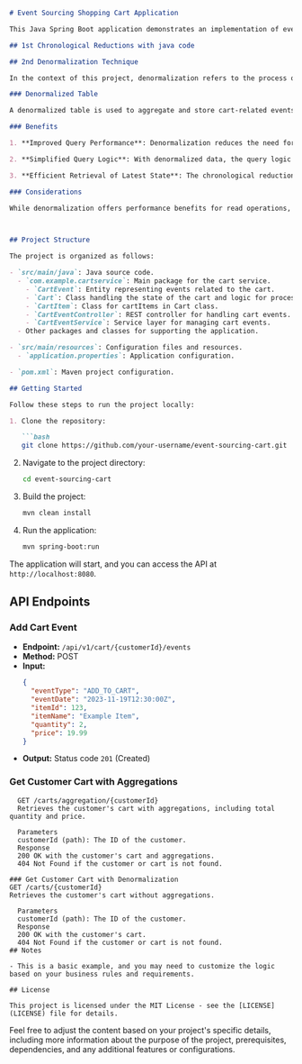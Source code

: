 ```markdown
# Event Sourcing Shopping Cart Application

This Java Spring Boot application demonstrates an implementation of event sourcing for a shopping cart with a PostgreSQL DB table.

## 1st Chronological Reductions with java code

## 2nd Denormalization Technique

In the context of this project, denormalization refers to the process of simplifying data retrieval by storing redundant copies of certain information. It is particularly useful when dealing with read-heavy workloads, as it optimizes query performance at the expense of some redundancy in the data.

### Denormalized Table

A denormalized table is used to aggregate and store cart-related events, making it easier and faster to query the current state of a shopping cart. The denormalized table is designed to reduce the need for complex joins and calculations when retrieving cart information.

### Benefits

1. **Improved Query Performance**: Denormalization reduces the need for joins and aggregations during read operations, leading to faster query execution.

2. **Simplified Query Logic**: With denormalized data, the query logic becomes simpler, as the necessary information is readily available in a single table.

3. **Efficient Retrieval of Latest State**: The chronological reduction process is facilitated by the denormalized table, enabling efficient retrieval of the latest state of a shopping cart.

### Considerations

While denormalization offers performance benefits for read operations, it comes with the trade-off of increased storage space and the need for careful management to keep redundant data consistent.



## Project Structure

The project is organized as follows:

- `src/main/java`: Java source code.
  - `com.example.cartservice`: Main package for the cart service.
    - `CartEvent`: Entity representing events related to the cart.
    - `Cart`: Class handling the state of the cart and logic for processing events.
    - `CartItem`: Class for cartItems in Cart class.
    - `CartEventController`: REST controller for handling cart events.
    - `CartEventService`: Service layer for managing cart events.
  - Other packages and classes for supporting the application.

- `src/main/resources`: Configuration files and resources.
  - `application.properties`: Application configuration.

- `pom.xml`: Maven project configuration.

## Getting Started

Follow these steps to run the project locally:

1. Clone the repository:

   ```bash
   git clone https://github.com/your-username/event-sourcing-cart.git
   ```

2. Navigate to the project directory:

   ```bash
   cd event-sourcing-cart
   ```

3. Build the project:

   ```bash
   mvn clean install
   ```

4. Run the application:

   ```bash
   mvn spring-boot:run
   ```

The application will start, and you can access the API at `http://localhost:8080`.

## API Endpoints

### Add Cart Event

- **Endpoint:** `/api/v1/cart/{customerId}/events`
- **Method:** POST
- **Input:**
  ```json
  {
    "eventType": "ADD_TO_CART",
    "eventDate": "2023-11-19T12:30:00Z",
    "itemId": 123,
    "itemName": "Example Item",
    "quantity": 2,
    "price": 19.99
  }
  ```
- **Output:** Status code `201` (Created)

### Get Customer Cart with Aggregations

```http
  GET /carts/aggregation/{customerId}
  Retrieves the customer's cart with aggregations, including total quantity and price.

  Parameters
  customerId (path): The ID of the customer.
  Response
  200 OK with the customer's cart and aggregations.
  404 Not Found if the customer or cart is not found.

### Get Customer Cart with Denormalization
GET /carts/{customerId}
Retrieves the customer's cart without aggregations.

  Parameters
  customerId (path): The ID of the customer.
  Response
  200 OK with the customer's cart.
  404 Not Found if the customer or cart is not found.
## Notes

- This is a basic example, and you may need to customize the logic based on your business rules and requirements.

## License

This project is licensed under the MIT License - see the [LICENSE](LICENSE) file for details.
```

Feel free to adjust the content based on your project's specific details, including more information about the purpose of the project, prerequisites, dependencies, and any additional features or configurations.
